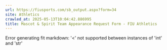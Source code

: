 ```yaml
---
url: https://fiusports.com/sb_output.aspx?form=34
site: Athletics
crawled_at: 2025-05-13T10:04:42.886995
title: Mascot & Spirit Team Appearance Request Form - FIU Athletics
---
```


Error generating fit markdown: '<' not supported between instances of 'int' and 'str'
